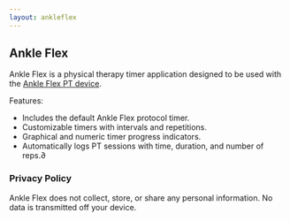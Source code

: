 ```yaml
---
layout: ankleflex
---
```


## Ankle Flex

Ankle Flex is a physical therapy timer application designed to be used with the [Ankle Flex PT device](https://www.ankleflex.com/).

Features:
- Includes the default Ankle Flex protocol timer.
- Customizable timers with intervals and repetitions.
- Graphical and numeric timer progress indicators.
- Automatically logs PT sessions with time, duration, and number of reps.∂

### Privacy Policy
Ankle Flex does not collect, store, or share any personal information. No data is transmitted off your device.